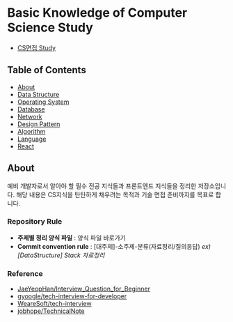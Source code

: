 # Basic Knowledge of Computer Science Study

- [CS면접 Study](https://amethyst-earthworm-ff1.notion.site/CS-2ca6756425744f578ad4654a57ba073e)

## Table of Contents

- [About](#About)
- [Data Structure](<#Data-Structure-(자료구조)>)
- [Operating System](<Operating-System-(운영체제)>)
- [Database](<#Database-(데이터베이스)>)
- [Network](<#Network-(네트워크)>)
- [Design Pattern](<#Design-Pattern-(디자인-패턴)>)
- [Algorithm](<#Algorithm-(알고리즘)>)
- [Language](#Language)
- [React](<#React(리액트)>)

## About

예비 개발자로서 알아야 할 필수 전공 지식들과 프론트엔드 지식들을 정리한 저장소입니다. 해당 내용은 CS지식을 탄탄하게 채우려는 목적과 기술 면접 준비까지를 목표로 합니다.

### Repository Rule

- **주제별 정리 양식 파일** : 양식 파일 바로가기
- **Commit convention rule** : [대주제]-소주제-분류(자료정리/질의응답)
  _ex) [DataStructure] Stack 자료정리_

### Reference

- [JaeYeopHan/Interview_Question_for_Beginner](https://github.com/JaeYeopHan/Interview_Question_for_Beginner)
- [gyoogle/tech-interview-for-developer](https://github.com/gyoogle/tech-interview-for-developer)
- [WeareSoft/tech-interview](https://github.com/WeareSoft/tech-interview)
- [jobhope/TechnicalNote](https://github.com/jobhope/TechnicalNote)
